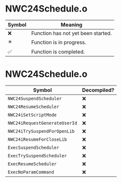 # NWC24Schedule.o
| Symbol | Meaning 
| ------------- | ------------- 
| :x: | Function has not yet been started. 
| :eight_pointed_black_star: | Function is in progress. 
| :white_check_mark: | Function is completed. 


# NWC24Schedule.o
| Symbol | Decompiled? |
| ------------- | ------------- |
| `NWC24SuspendScheduler` | :x: |
| `NWC24ResumeScheduler` | :x: |
| `NWC24iSetScriptMode` | :x: |
| `NWC24iRequestGenerateUserId` | :x: |
| `NWC24iTrySuspendForOpenLib` | :x: |
| `NWC24iResumeForCloseLib` | :x: |
| `ExecSuspendScheduler` | :x: |
| `ExecTrySuspendScheduler` | :x: |
| `ExecResumeScheduler` | :x: |
| `ExecNoParamCommand` | :x: |
